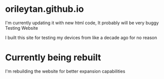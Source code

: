 # orileytan.github.io
I'm currently updating it with new html code, It probably will be very buggy
Testing Website

I built this site for testing my devices from like a decade ago for no reason

# Currently being rebuilt
I'm rebuilding the website for better expansion capabilities
